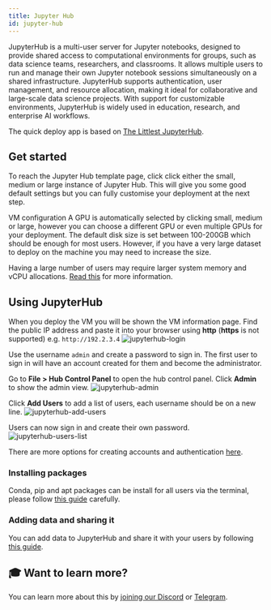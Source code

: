 ```yaml
---
title: Jupyter Hub
id: jupyter-hub
---
```


JupyterHub is a multi-user server for Jupyter notebooks, designed to provide shared access to computational environments for groups, such as data science teams, researchers, and classrooms. It allows multiple users to run and manage their own Jupyter notebook sessions simultaneously on a shared infrastructure. JupyterHub supports authentication, user management, and resource allocation, making it ideal for collaborative and large-scale data science projects. With support for customizable environments, JupyterHub is widely used in education, research, and enterprise AI workflows.

The quick deploy app is based on [The Littlest JupyterHub](https://tljh.jupyter.org/en/latest/index.html#the-littlest-jupyterhub).

## Get started
To reach the Jupyter Hub template page, click click either the small, medium or large instance of Jupyter Hub. This will give you some good default settings but you can fully customise your deployment at the next step.

VM configuration
A GPU is automatically selected by clicking small, medium or large, however you can choose a different GPU or even multiple GPUs for your deployment. The default disk size is set between 100-200GB which should be enough for most users. However, if you have a very large dataset to deploy on the machine you may need to increase the size.

Having a large number of users may require larger system memory and vCPU allocations. [Read this](https://tljh.jupyter.org/en/latest/howto/admin/resource-estimation.html) for more information.

## Using JupyterHub
When you deploy the VM you will be shown the VM information page. Find the public IP address and paste it into your browser using **http** (**https** is not supported) e.g. `http://192.2.3.4`
![jupyterhub-login](@site/static/img/jupyterhub-login.png)

Use the username `admin` and create a password to sign in. The first user to sign in will have an account created for them and become the administrator.

Go to **File > Hub Control Panel** to open the hub control panel. Click **Admin** to show the admin view.
![jupyterhub-admin](@site/static/img/jupyterhub-admin.png)

Click **Add Users** to add a list of users, each username should be on a new line.
![jupyterhub-add-users](@site/static/img/jupyterhub-add-users.png)

Users can now sign in and create their own password.
![jupyterhub-users-list](@site/static/img/jupyterhub-users-list.png)

There are more options for creating accounts and authentication [here](https://tljh.jupyter.org/en/latest/howto/index.html#authentication).

### Installing packages
Conda, pip and apt packages can be install for all users via the terminal, please follow [this guide](https://tljh.jupyter.org/en/latest/howto/user-env/user-environment.html) carefully.

### Adding data and sharing it
You can add data to JupyterHub and share it with your users by following [this guide](https://tljh.jupyter.org/en/latest/howto/content/add-data.html).

## 🎓 Want to learn more?

You can learn more about this by [joining our Discord](https://discord.com/invite/cudos) or [Telegram](https://t.me/cudostelegram).
